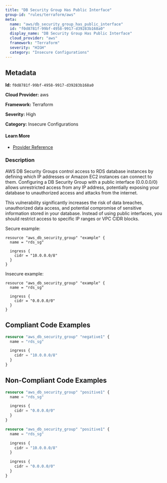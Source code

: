 ```yaml
---
title: "DB Security Group Has Public Interface"
group-id: "rules/terraform/aws"
meta:
  name: "aws/db_security_group_has_public_interface"
  id: "f0d8781f-99bf-4958-9917-d39283b168a0"
  display_name: "DB Security Group Has Public Interface"
  cloud_provider: "aws"
  framework: "Terraform"
  severity: "HIGH"
  category: "Insecure Configurations"
---
```

## Metadata

**Id:** `f0d8781f-99bf-4958-9917-d39283b168a0`

**Cloud Provider:** aws

**Framework:** Terraform

**Severity:** High

**Category:** Insecure Configurations

#### Learn More

 - [Provider Reference](https://registry.terraform.io/providers/hashicorp/aws/latest/docs/resources/db_security_group)

### Description

 AWS DB Security Groups control access to RDS database instances by defining which IP addresses or Amazon EC2 instances can connect to them. Configuring a DB Security Group with a public interface (0.0.0.0/0) allows unrestricted access from any IP address, potentially exposing your database to unauthorized access and attacks from the internet.

This vulnerability significantly increases the risk of data breaches, unauthorized data access, and potential compromise of sensitive information stored in your database. Instead of using public interfaces, you should restrict access to specific IP ranges or VPC CIDR blocks.

Secure example:
```
resource "aws_db_security_group" "example" {
  name = "rds_sg"

  ingress {
    cidr = "10.0.0.0/8"
  }
}
```

Insecure example:
```
resource "aws_db_security_group" "example" {
  name = "rds_sg"

  ingress {
    cidr = "0.0.0.0/0"
  }
}
```


## Compliant Code Examples
```terraform
resource "aws_db_security_group" "negative1" {
  name = "rds_sg"

  ingress {
    cidr = "10.0.0.0/8"
  }
}

```
## Non-Compliant Code Examples
```terraform
resource "aws_db_security_group" "positive1" {
  name = "rds_sg"

  ingress {
    cidr = "0.0.0.0/0"
  }
}

```

```terraform
resource "aws_db_security_group" "positive1" {
  name = "rds_sg"

  ingress {
    cidr = "10.0.0.0/8"
  }

  ingress {
    cidr = "0.0.0.0/0"
  }
}

```